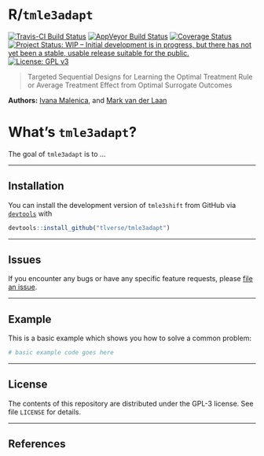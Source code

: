 
<!-- README.md is generated from README.Rmd. Please edit that file -->

# R/`tmle3adapt`

[![Travis-CI Build
Status](https://travis-ci.org/tlverse/tmle3adapt.svg?branch=master)](https://travis-ci.org/tlverse/tmle3adapt)
[![AppVeyor Build
Status](https://ci.appveyor.com/api/projects/status/github/tlverse/tmle3adapt?branch=master&svg=true)](https://ci.appveyor.com/project/podTockom/tmle3adapt)
[![Coverage
Status](https://img.shields.io/codecov/c/github/tlverse/tmle3adapt/master.svg)](https://codecov.io/github/tlverse/tmle3adapt?branch=master)
[![Project Status: WIP – Initial development is in progress, but there
has not yet been a stable, usable release suitable for the
public.](https://www.repostatus.org/badges/latest/wip.svg)](https://www.repostatus.org/#wip)
[![License: GPL
v3](https://img.shields.io/badge/License-GPL%20v3-blue.svg)](http://www.gnu.org/licenses/gpl-3.0)

> Targeted Sequential Designs for Learning the Optimal Treatment Rule or
> Average Treatment Effect from Optimal Surrogate Outcomes

**Authors:** [Ivana Malenica](https://github.com/podTockom), and [Mark
van der Laan](https://vanderlaan-lab.org)

# What’s `tmle3adapt`?

The goal of `tmle3adapt` is to …

-----

## Installation

You can install the development version of `tmle3shift` from GitHub via
[`devtools`](https://www.rstudio.com/products/rpackages/devtools/) with

``` r
devtools::install_github("tlverse/tmle3adapt")
```

-----

## Issues

If you encounter any bugs or have any specific feature requests, please
[file an issue](https://github.com/tlverse/tmle3adapt/issues).

-----

## Example

This is a basic example which shows you how to solve a common problem:

``` r
# basic example code goes here
```

-----

## License

The contents of this repository are distributed under the GPL-3 license.
See file `LICENSE` for details.

-----

## References
